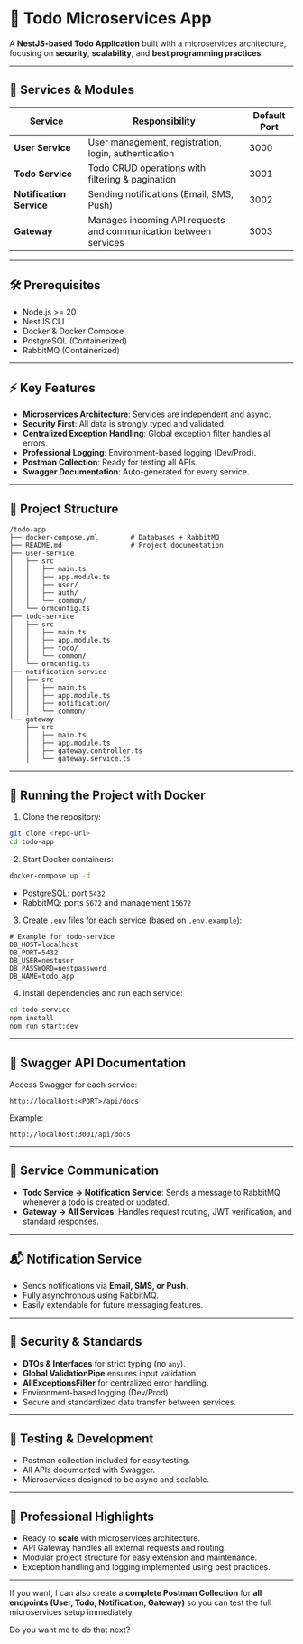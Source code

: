 # 📝 Todo Microservices App

A **NestJS-based Todo Application** built with a microservices architecture, focusing on **security**, **scalability**, and **best programming practices**.

---

## 🚀 Services & Modules

| Service                  | Responsibility                                                   | Default Port |
| ------------------------ | ---------------------------------------------------------------- | ------------ |
| **User Service**         | User management, registration, login, authentication             | 3000         |
| **Todo Service**         | Todo CRUD operations with filtering & pagination                 | 3001         |
| **Notification Service** | Sending notifications (Email, SMS, Push)                         | 3002         |
| **Gateway**              | Manages incoming API requests and communication between services | 3003         |

---

## 🛠 Prerequisites

* Node.js >= 20
* NestJS CLI
* Docker & Docker Compose
* PostgreSQL (Containerized)
* RabbitMQ (Containerized)

---

## ⚡ Key Features

* **Microservices Architecture**: Services are independent and async.
* **Security First**: All data is strongly typed and validated.
* **Centralized Exception Handling**: Global exception filter handles all errors.
* **Professional Logging**: Environment-based logging (Dev/Prod).
* **Postman Collection**: Ready for testing all APIs.
* **Swagger Documentation**: Auto-generated for every service.

---

## 📂 Project Structure

```
/todo-app
├── docker-compose.yml        # Databases + RabbitMQ
├── README.md                 # Project documentation
├── user-service
│   ├── src
│   │   ├── main.ts
│   │   ├── app.module.ts
│   │   ├── user/
│   │   ├── auth/
│   │   └── common/
│   └── ormconfig.ts
├── todo-service
│   ├── src
│   │   ├── main.ts
│   │   ├── app.module.ts
│   │   ├── todo/
│   │   └── common/
│   └── ormconfig.ts
├── notification-service
│   ├── src
│   │   ├── main.ts
│   │   ├── app.module.ts
│   │   ├── notification/
│   │   └── common/
└── gateway
    ├── src
    │   ├── main.ts
    │   ├── app.module.ts
    │   ├── gateway.controller.ts
    │   └── gateway.service.ts
```

---

## 🐳 Running the Project with Docker

1. Clone the repository:

```bash
git clone <repo-url>
cd todo-app
```

2. Start Docker containers:

```bash
docker-compose up -d
```

* PostgreSQL: port `5432`
* RabbitMQ: ports `5672` and management `15672`

3. Create `.env` files for each service (based on `.env.example`):

```env
# Example for todo-service
DB_HOST=localhost
DB_PORT=5432
DB_USER=nestuser
DB_PASSWORD=nestpassword
DB_NAME=todo_app
```

4. Install dependencies and run each service:

```bash
cd todo-service
npm install
npm run start:dev
```

---

## 📄 Swagger API Documentation

Access Swagger for each service:

```
http://localhost:<PORT>/api/docs
```

Example:

```
http://localhost:3001/api/docs
```

---

## 🔗 Service Communication

* **Todo Service → Notification Service**: Sends a message to RabbitMQ whenever a todo is created or updated.
* **Gateway → All Services**: Handles request routing, JWT verification, and standard responses.

---

## 📬 Notification Service

* Sends notifications via **Email, SMS, or Push**.
* Fully asynchronous using RabbitMQ.
* Easily extendable for future messaging features.

---

## 🔐 Security & Standards

* **DTOs & Interfaces** for strict typing (no `any`).
* **Global ValidationPipe** ensures input validation.
* **AllExceptionsFilter** for centralized error handling.
* Environment-based logging (Dev/Prod).
* Secure and standardized data transfer between services.

---

## 🧪 Testing & Development

* Postman collection included for easy testing.
* All APIs documented with Swagger.
* Microservices designed to be async and scalable.

---

## 🌟 Professional Highlights

* Ready to **scale** with microservices architecture.
* API Gateway handles all external requests and routing.
* Modular project structure for easy extension and maintenance.
* Exception handling and logging implemented using best practices.

---

If you want, I can also create a **complete Postman Collection** for **all endpoints (User, Todo, Notification, Gateway)** so you can test the full microservices setup immediately.

Do you want me to do that next?
